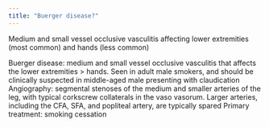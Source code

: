```yaml
---
title: "Buerger disease?"
---
```

Medium and small vessel occlusive vasculitis affecting lower extremities (most common) and hands (less common)

Buerger disease: medium and small vessel occlusive vasculitis that affects the lower extremities &gt; hands.
Seen in adult male smokers, and should be clinically suspected in middle-aged male presenting with claudication
Angiography: segmental stenoses of the medium and smaller arteries of the leg, with typical corkscrew collaterals in the vaso vasorum.
Larger arteries, including the CFA, SFA, and popliteal artery, are typically spared
Primary treatment: smoking cessation

